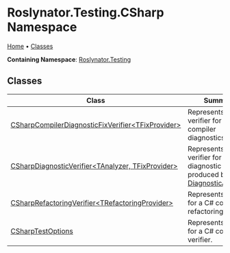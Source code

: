 # Roslynator\.Testing\.CSharp Namespace

[Home](../../../README.md) &#x2022; [Classes](#classes)

**Containing Namespace**: [Roslynator.Testing](../README.md)

## Classes

| Class | Summary |
| ----- | ------- |
| [CSharpCompilerDiagnosticFixVerifier\<TFixProvider\>](CSharpCompilerDiagnosticFixVerifier-1/README.md) | Represents a verifier for C\# compiler diagnostics\. |
| [CSharpDiagnosticVerifier\<TAnalyzer, TFixProvider\>](CSharpDiagnosticVerifier-2/README.md) | Represents a verifier for a C\# diagnostic that is produced by [DiagnosticAnalyzer](https://docs.microsoft.com/en-us/dotnet/api/microsoft.codeanalysis.diagnostics.diagnosticanalyzer)\. |
| [CSharpRefactoringVerifier\<TRefactoringProvider\>](CSharpRefactoringVerifier-1/README.md) | Represents verifier for a C\# code refactoring\. |
| [CSharpTestOptions](CSharpTestOptions/README.md) | Represents options for a C\# code verifier\. |

